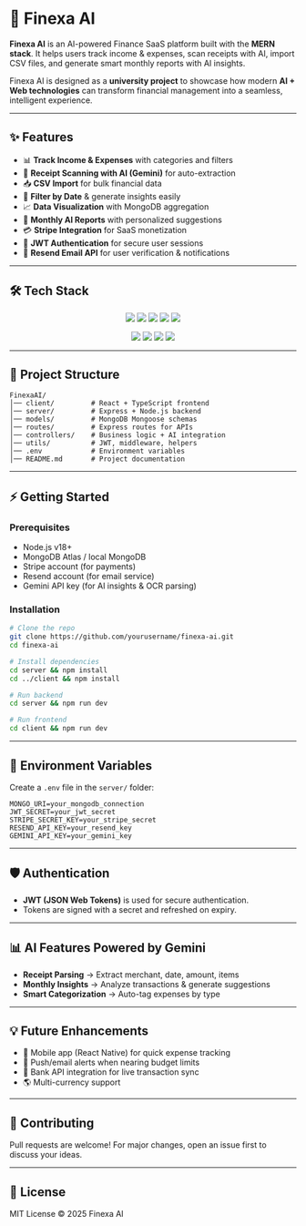 # 🚀 Finexa AI

**Finexa AI** is an AI-powered Finance SaaS platform built with the **MERN stack**. It helps users track income & expenses, scan receipts with AI, import CSV files, and generate smart monthly reports with AI insights.

Finexa AI is designed as a **university project** to showcase how modern **AI + Web technologies** can transform financial management into a seamless, intelligent experience.

---

## ✨ Features

* 📊 **Track Income & Expenses** with categories and filters
* 🧾 **Receipt Scanning with AI (Gemini)** for auto-extraction
* 📥 **CSV Import** for bulk financial data
* 📅 **Filter by Date** & generate insights easily
* 📈 **Data Visualization** with MongoDB aggregation
* 🤖 **Monthly AI Reports** with personalized suggestions
* 💳 **Stripe Integration** for SaaS monetization
* 🔐 **JWT Authentication** for secure user sessions
* 📧 **Resend Email API** for user verification & notifications

---

## 🛠️ Tech Stack

<p align="center">  
  <img src="https://img.shields.io/badge/TypeScript-3178C6?style=for-the-badge&logo=typescript&logoColor=white" />  
  <img src="https://img.shields.io/badge/React-61DAFB?style=for-the-badge&logo=react&logoColor=black" />  
  <img src="https://img.shields.io/badge/Node.js-339933?style=for-the-badge&logo=node.js&logoColor=white" />  
  <img src="https://img.shields.io/badge/Express.js-000000?style=for-the-badge&logo=express&logoColor=white" />  
  <img src="https://img.shields.io/badge/MongoDB-47A248?style=for-the-badge&logo=mongodb&logoColor=white" />  
</p>  

<p align="center">  
  <img src="https://img.shields.io/badge/Gemini_AI-4285F4?style=for-the-badge&logo=google&logoColor=white" />  
  <img src="https://img.shields.io/badge/Resend-FF6B6B?style=for-the-badge&logo=resend&logoColor=white" />  
  <img src="https://img.shields.io/badge/JWT-000000?style=for-the-badge&logo=jsonwebtokens&logoColor=white" />  
  <img src="https://img.shields.io/badge/Stripe-635BFF?style=for-the-badge&logo=stripe&logoColor=white" />  
</p>  

---

## 📂 Project Structure

```
FinexaAI/
│── client/         # React + TypeScript frontend  
│── server/         # Express + Node.js backend  
│── models/         # MongoDB Mongoose schemas  
│── routes/         # Express routes for APIs  
│── controllers/    # Business logic + AI integration  
│── utils/          # JWT, middleware, helpers  
│── .env            # Environment variables  
│── README.md       # Project documentation  
```

---

## ⚡ Getting Started

### Prerequisites

* Node.js v18+
* MongoDB Atlas / local MongoDB
* Stripe account (for payments)
* Resend account (for email service)
* Gemini API key (for AI insights & OCR parsing)

### Installation

```bash
# Clone the repo
git clone https://github.com/yourusername/finexa-ai.git
cd finexa-ai

# Install dependencies
cd server && npm install
cd ../client && npm install

# Run backend
cd server && npm run dev

# Run frontend
cd client && npm run dev
```

---

## 🔑 Environment Variables

Create a `.env` file in the `server/` folder:

```
MONGO_URI=your_mongodb_connection  
JWT_SECRET=your_jwt_secret  
STRIPE_SECRET_KEY=your_stripe_secret  
RESEND_API_KEY=your_resend_key  
GEMINI_API_KEY=your_gemini_key  
```

---

## 🛡️ Authentication

* **JWT (JSON Web Tokens)** is used for secure authentication.
* Tokens are signed with a secret and refreshed on expiry.

---

## 📊 AI Features Powered by Gemini

* **Receipt Parsing** → Extract merchant, date, amount, items
* **Monthly Insights** → Analyze transactions & generate suggestions
* **Smart Categorization** → Auto-tag expenses by type

---

## 💡 Future Enhancements

* 📱 Mobile app (React Native) for quick expense tracking
* 🔔 Push/email alerts when nearing budget limits
* 🧩 Bank API integration for live transaction sync
* 🌎 Multi-currency support

---

## 🤝 Contributing

Pull requests are welcome! For major changes, open an issue first to discuss your ideas.

---

## 📜 License

MIT License © 2025 Finexa AI
